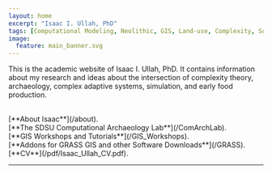 ```yaml
---
layout: home
excerpt: "Isaac I. Ullah, PhD"
tags: [Computational Modeling, Neolithic, GIS, Land-use, Complexity, Social-Environmental Systems]
image:
  feature: main_banner.svg
---
```

This is the academic website of Isaac I. Ullah, PhD. It contains information about my research and ideas about the intersection of complexity theory, archaeology, complex adaptive systems, simulation, and early food production. 

<br>
 [**About Isaac**](/about).

 <br>
 [**The SDSU Computational Archaeology Lab**](/ComArchLab).
 
 <br>
[**GIS Workshops and Tutorials**](/GIS_Workshops).

<br>
[**Addons for GRASS GIS and other Software Downloads**](/GRASS).

<br>
[**CV**](/pdf/Isaac_Ullah_CV.pdf).

<br>

---
